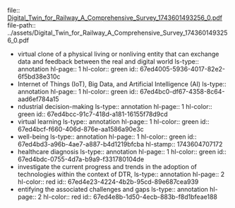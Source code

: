 file:: [Digital_Twin_for_Railway_A_Comprehensive_Survey_1743601493256_0.pdf](../assets/Digital_Twin_for_Railway_A_Comprehensive_Survey_1743601493256_0.pdf)
file-path:: ../assets/Digital_Twin_for_Railway_A_Comprehensive_Survey_1743601493256_0.pdf

- virtual clone of a physical living or nonliving entity that can exchange data and feedback between the real and digital world
  ls-type:: annotation
  hl-page:: 1
  hl-color:: green
  id:: 67ed4005-5936-4017-82e2-6f5bd38e310c
- Internet of Things (IoT), Big Data, and Artificial Intelligence (AI) 
  ls-type:: annotation
  hl-page:: 1
  hl-color:: green
  id:: 67ed4bc0-df67-4358-8c64-aad6ef784a15
- ndustrial decision-making
  ls-type:: annotation
  hl-page:: 1
  hl-color:: green
  id:: 67ed4bcc-91c7-418d-a181-16155f78d9cd
- virtual learning
  ls-type:: annotation
  hl-page:: 1
  hl-color:: green
  id:: 67ed4bcf-f660-406d-876e-aa1586a90e3c
- well-being
  ls-type:: annotation
  hl-page:: 1
  hl-color:: green
  id:: 67ed4bd3-a96b-4ae7-a887-b4d1219bfcba
  hl-stamp:: 1743604707172
- healthcare diagnosis
  ls-type:: annotation
  hl-page:: 1
  hl-color:: green
  id:: 67ed4bdc-0755-4d7a-b9a9-f331780104de
- investigate the current progress and trends in the adoption of technologies within the context of DTR,
  ls-type:: annotation
  hl-page:: 2
  hl-color:: red
  id:: 67ed4e23-4224-4b2b-95cd-89e687cea939
- entifying the associated challenges and gaps
  ls-type:: annotation
  hl-page:: 2
  hl-color:: red
  id:: 67ed4e8b-1d50-4ecb-883b-f8d1bfeae188